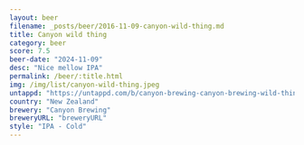 ```yaml
---
layout: beer
filename: _posts/beer/2016-11-09-canyon-wild-thing.md
title: Canyon wild thing
category: beer
score: 7.5
beer-date: "2024-11-09"
desc: "Nice mellow IPA"
permalink: /beer/:title.html
img: /img/list/canyon-wild-thing.jpeg
untappd: "https://untappd.com/b/canyon-brewing-canyon-brewing-wild-thing-cold-ipa/4763424"
country: "New Zealand"
brewery: "Canyon Brewing"
breweryURL: "breweryURL"
style: "IPA - Cold"
---
```

